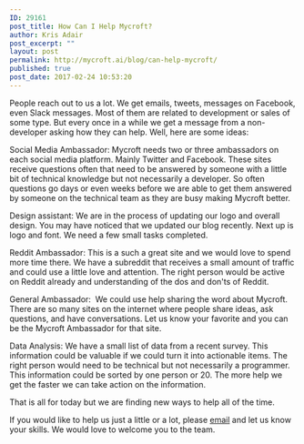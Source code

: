 ```yaml
---
ID: 29161
post_title: How Can I Help Mycroft?
author: Kris Adair
post_excerpt: ""
layout: post
permalink: http://mycroft.ai/blog/can-help-mycroft/
published: true
post_date: 2017-02-24 10:53:20
---
```

People reach out to us a lot. We get emails, tweets, messages on Facebook, even Slack messages. Most of them are related to development or sales of some type. But every once in a while we get a message from a non-developer asking how they can help. Well, here are some ideas:

Social Media Ambassador: Mycroft needs two or three ambassadors on each social media platform. Mainly Twitter and Facebook. These sites receive questions often that need to be answered by someone with a little bit of technical knowledge but not necessarily a developer. So often questions go days or even weeks before we are able to get them answered by someone on the technical team as they are busy making Mycroft better.

Design assistant: We are in the process of updating our logo and overall design. You may have noticed that we updated our blog recently. Next up is logo and font. We need a few small tasks completed.

Reddit Ambassador: This is a such a great site and we would love to spend more time there. We have a subreddit that receives a small amount of traffic and could use a little love and attention. The right person would be active on Reddit already and understanding of the dos and don'ts of Reddit.

General Ambassador:  We could use help sharing the word about Mycroft. There are so many sites on the internet where people share ideas, ask questions, and have conversations. Let us know your favorite and you can be the Mycroft Ambassador for that site.

Data Analysis: We have a small list of data from a recent survey. This information could be valuable if we could turn it into actionable items. The right person would need to be technical but not necessarily a programmer. This information could be sorted by one person or 20. The more help we get the faster we can take action on the information.

That is all for today but we are finding new ways to help all of the time.

If you would like to help us just a little or a lot, please <a href="mailto:founders@mycroft.ai">email</a> and let us know your skills. We would love to welcome you to the team.

&nbsp;